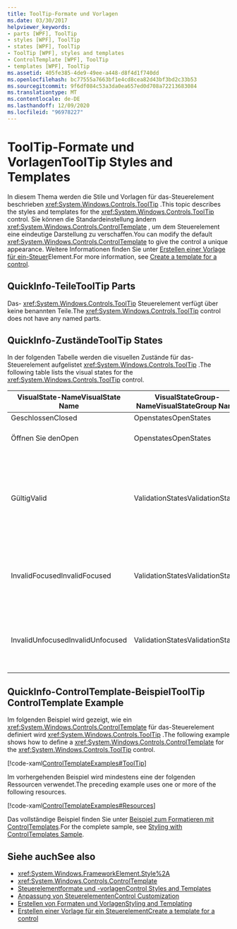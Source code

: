 ```yaml
---
title: ToolTip-Formate und Vorlagen
ms.date: 03/30/2017
helpviewer_keywords:
- parts [WPF], ToolTip
- styles [WPF], ToolTip
- states [WPF], ToolTip
- ToolTip [WPF], styles and templates
- ControlTemplate [WPF], ToolTip
- templates [WPF], ToolTip
ms.assetid: 405fe385-4de9-49ee-a448-d8f4d1f740dd
ms.openlocfilehash: bc77555a7663bf1e4cd8cea82d43bf3bd2c33b53
ms.sourcegitcommit: 9f6df084c53a3da0ea657ed0d708a72213683084
ms.translationtype: MT
ms.contentlocale: de-DE
ms.lasthandoff: 12/09/2020
ms.locfileid: "96978227"
---
```

# <a name="tooltip-styles-and-templates"></a><span data-ttu-id="28a5f-102">ToolTip-Formate und Vorlagen</span><span class="sxs-lookup"><span data-stu-id="28a5f-102">ToolTip Styles and Templates</span></span>
<span data-ttu-id="28a5f-103">In diesem Thema werden die Stile und Vorlagen für das-Steuerelement beschrieben <xref:System.Windows.Controls.ToolTip> .</span><span class="sxs-lookup"><span data-stu-id="28a5f-103">This topic describes the styles and templates for the <xref:System.Windows.Controls.ToolTip> control.</span></span> <span data-ttu-id="28a5f-104">Sie können die Standardeinstellung ändern <xref:System.Windows.Controls.ControlTemplate> , um dem Steuerelement eine eindeutige Darstellung zu verschaffen.</span><span class="sxs-lookup"><span data-stu-id="28a5f-104">You can modify the default <xref:System.Windows.Controls.ControlTemplate> to give the control a unique appearance.</span></span> <span data-ttu-id="28a5f-105">Weitere Informationen finden Sie unter [Erstellen einer Vorlage für ein-Steuer](/dotnet/desktop-wpf/themes/how-to-create-apply-template)Element.</span><span class="sxs-lookup"><span data-stu-id="28a5f-105">For more information, see [Create a template for a control](/dotnet/desktop-wpf/themes/how-to-create-apply-template).</span></span>  
  
## <a name="tooltip-parts"></a><span data-ttu-id="28a5f-106">QuickInfo-Teile</span><span class="sxs-lookup"><span data-stu-id="28a5f-106">ToolTip Parts</span></span>  
 <span data-ttu-id="28a5f-107">Das- <xref:System.Windows.Controls.ToolTip> Steuerelement verfügt über keine benannten Teile.</span><span class="sxs-lookup"><span data-stu-id="28a5f-107">The <xref:System.Windows.Controls.ToolTip> control does not have any named parts.</span></span>  
  
## <a name="tooltip-states"></a><span data-ttu-id="28a5f-108">QuickInfo-Zustände</span><span class="sxs-lookup"><span data-stu-id="28a5f-108">ToolTip States</span></span>  
 <span data-ttu-id="28a5f-109">In der folgenden Tabelle werden die visuellen Zustände für das-Steuerelement aufgelistet <xref:System.Windows.Controls.ToolTip> .</span><span class="sxs-lookup"><span data-stu-id="28a5f-109">The following table lists the visual states for the <xref:System.Windows.Controls.ToolTip> control.</span></span>  
  
|<span data-ttu-id="28a5f-110">VisualState-Name</span><span class="sxs-lookup"><span data-stu-id="28a5f-110">VisualState Name</span></span>|<span data-ttu-id="28a5f-111">VisualStateGroup-Name</span><span class="sxs-lookup"><span data-stu-id="28a5f-111">VisualStateGroup Name</span></span>|<span data-ttu-id="28a5f-112">Beschreibung</span><span class="sxs-lookup"><span data-stu-id="28a5f-112">Description</span></span>|  
|-|-|-|  
|<span data-ttu-id="28a5f-113">Geschlossen</span><span class="sxs-lookup"><span data-stu-id="28a5f-113">Closed</span></span>|<span data-ttu-id="28a5f-114">Openstates</span><span class="sxs-lookup"><span data-stu-id="28a5f-114">OpenStates</span></span>|<span data-ttu-id="28a5f-115">Der Standardzustand</span><span class="sxs-lookup"><span data-stu-id="28a5f-115">The default state.</span></span>|  
|<span data-ttu-id="28a5f-116">Öffnen Sie den</span><span class="sxs-lookup"><span data-stu-id="28a5f-116">Open</span></span>|<span data-ttu-id="28a5f-117">Openstates</span><span class="sxs-lookup"><span data-stu-id="28a5f-117">OpenStates</span></span>|<span data-ttu-id="28a5f-118">Der <xref:System.Windows.Controls.ToolTip> ist sichtbar.</span><span class="sxs-lookup"><span data-stu-id="28a5f-118">The <xref:System.Windows.Controls.ToolTip> is visible.</span></span>|  
|<span data-ttu-id="28a5f-119">Gültig</span><span class="sxs-lookup"><span data-stu-id="28a5f-119">Valid</span></span>|<span data-ttu-id="28a5f-120">ValidationStates</span><span class="sxs-lookup"><span data-stu-id="28a5f-120">ValidationStates</span></span>|<span data-ttu-id="28a5f-121">Das Steuerelement verwendet die <xref:System.Windows.Controls.Validation> -Klasse, und die <xref:System.Windows.Controls.Validation.HasError%2A?displayProperty=nameWithType> angefügte-Eigenschaft ist `false` .</span><span class="sxs-lookup"><span data-stu-id="28a5f-121">The control uses the <xref:System.Windows.Controls.Validation> class and the <xref:System.Windows.Controls.Validation.HasError%2A?displayProperty=nameWithType> attached property is `false`.</span></span>|  
|<span data-ttu-id="28a5f-122">InvalidFocused</span><span class="sxs-lookup"><span data-stu-id="28a5f-122">InvalidFocused</span></span>|<span data-ttu-id="28a5f-123">ValidationStates</span><span class="sxs-lookup"><span data-stu-id="28a5f-123">ValidationStates</span></span>|<span data-ttu-id="28a5f-124">Die <xref:System.Windows.Controls.Validation.HasError%2A?displayProperty=nameWithType> angefügte-Eigenschaft ist, dass `true` das Steuerelement den Fokus besitzt.</span><span class="sxs-lookup"><span data-stu-id="28a5f-124">The <xref:System.Windows.Controls.Validation.HasError%2A?displayProperty=nameWithType> attached property is `true` has the control has focus.</span></span>|  
|<span data-ttu-id="28a5f-125">InvalidUnfocused</span><span class="sxs-lookup"><span data-stu-id="28a5f-125">InvalidUnfocused</span></span>|<span data-ttu-id="28a5f-126">ValidationStates</span><span class="sxs-lookup"><span data-stu-id="28a5f-126">ValidationStates</span></span>|<span data-ttu-id="28a5f-127">Die <xref:System.Windows.Controls.Validation.HasError%2A?displayProperty=nameWithType> angefügte-Eigenschaft ist, wenn `true` das Steuerelement keinen Fokus hat.</span><span class="sxs-lookup"><span data-stu-id="28a5f-127">The <xref:System.Windows.Controls.Validation.HasError%2A?displayProperty=nameWithType> attached property is `true` has the control does not have focus.</span></span>|  
  
## <a name="tooltip-controltemplate-example"></a><span data-ttu-id="28a5f-128">QuickInfo-ControlTemplate-Beispiel</span><span class="sxs-lookup"><span data-stu-id="28a5f-128">ToolTip ControlTemplate Example</span></span>  
 <span data-ttu-id="28a5f-129">Im folgenden Beispiel wird gezeigt, wie ein <xref:System.Windows.Controls.ControlTemplate> für das-Steuerelement definiert wird <xref:System.Windows.Controls.ToolTip> .</span><span class="sxs-lookup"><span data-stu-id="28a5f-129">The following example shows how to define a <xref:System.Windows.Controls.ControlTemplate> for the <xref:System.Windows.Controls.ToolTip> control.</span></span>  
  
 [!code-xaml[ControlTemplateExamples#ToolTip](~/samples/snippets/csharp/VS_Snippets_Wpf/ControlTemplateExamples/CS/resources/tooltip.xaml#tooltip)]  
  
 <span data-ttu-id="28a5f-130">Im vorhergehenden Beispiel wird mindestens eine der folgenden Ressourcen verwendet.</span><span class="sxs-lookup"><span data-stu-id="28a5f-130">The preceding example uses one or more of the following resources.</span></span>  
  
 [!code-xaml[ControlTemplateExamples#Resources](~/samples/snippets/csharp/VS_Snippets_Wpf/ControlTemplateExamples/CS/resources/shared.xaml#resources)]  
  
 <span data-ttu-id="28a5f-131">Das vollständige Beispiel finden Sie unter [Beispiel zum Formatieren mit ControlTemplates](https://github.com/Microsoft/WPF-Samples/tree/master/Styles%20&%20Templates/IntroToStylingAndTemplating).</span><span class="sxs-lookup"><span data-stu-id="28a5f-131">For the complete sample, see [Styling with ControlTemplates Sample](https://github.com/Microsoft/WPF-Samples/tree/master/Styles%20&%20Templates/IntroToStylingAndTemplating).</span></span>  
  
## <a name="see-also"></a><span data-ttu-id="28a5f-132">Siehe auch</span><span class="sxs-lookup"><span data-stu-id="28a5f-132">See also</span></span>

- <xref:System.Windows.FrameworkElement.Style%2A>
- <xref:System.Windows.Controls.ControlTemplate>
- [<span data-ttu-id="28a5f-133">Steuerelementformate und -vorlagen</span><span class="sxs-lookup"><span data-stu-id="28a5f-133">Control Styles and Templates</span></span>](control-styles-and-templates.md)
- [<span data-ttu-id="28a5f-134">Anpassung von Steuerelementen</span><span class="sxs-lookup"><span data-stu-id="28a5f-134">Control Customization</span></span>](control-customization.md)
- [<span data-ttu-id="28a5f-135">Erstellen von Formaten und Vorlagen</span><span class="sxs-lookup"><span data-stu-id="28a5f-135">Styling and Templating</span></span>](/dotnet/desktop-wpf/fundamentals/styles-templates-overview)
- [<span data-ttu-id="28a5f-136">Erstellen einer Vorlage für ein Steuerelement</span><span class="sxs-lookup"><span data-stu-id="28a5f-136">Create a template for a control</span></span>](/dotnet/desktop-wpf/themes/how-to-create-apply-template)
